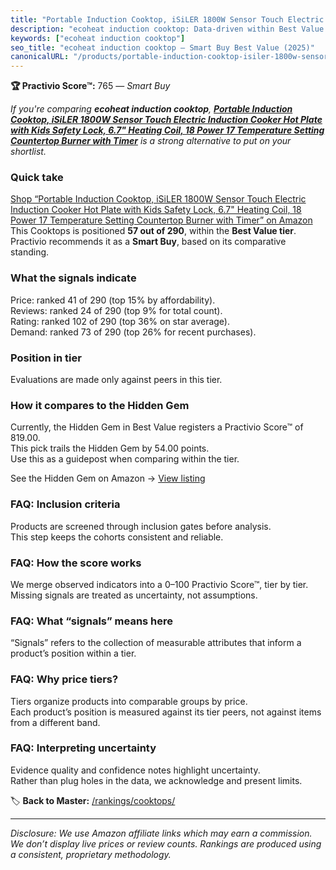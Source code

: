 ```yaml
---
title: "Portable Induction Cooktop, iSiLER 1800W Sensor Touch Electric Induction Cooker Hot Plate with Kids Safety Lock, 6.7\" Heating Coil, 18 Power 17 Temperature Setting Countertop Burner with Timer"
description: "ecoheat induction cooktop: Data-driven within Best Value ranking using the Practivio Score™. Positioned by quality, value, demand, findability, momentum."
keywords: ["ecoheat induction cooktop"]
seo_title: "ecoheat induction cooktop — Smart Buy Best Value (2025)"
canonicalURL: "/products/portable-induction-cooktop-isiler-1800w-sensor-touch-electric-induction-cooker-hot-plate-with-kids-safety-lock-67-heating-coil-18-power-17-temperature-setting-countertop-burner-with-timer-B07FDXPTNP/"
---
```


**🏆 Practivio Score™:** 765 — _Smart Buy_


*If you're comparing **ecoheat induction cooktop**, **[Portable Induction Cooktop, iSiLER 1800W Sensor Touch Electric Induction Cooker Hot Plate with Kids Safety Lock, 6.7" Heating Coil, 18 Power 17 Temperature Setting Countertop Burner with Timer](https://www.amazon.com/dp/B07FDXPTNP?tag=practivio-20)** is a strong alternative to put on your shortlist.*
### Quick take
[Shop “Portable Induction Cooktop, iSiLER 1800W Sensor Touch Electric Induction Cooker Hot Plate with Kids Safety Lock, 6.7" Heating Coil, 18 Power 17 Temperature Setting Countertop Burner with Timer” on Amazon](https://www.amazon.com/dp/B07FDXPTNP?tag=practivio-20)
This Cooktops is positioned **57 out of 290**, within the **Best Value tier**.  
Practivio recommends it as a **Smart Buy**, based on its comparative standing.

### What the signals indicate
Price: ranked 41 of 290 (top 15% by affordability).  
Reviews: ranked 24 of 290 (top 9% for total count).  
Rating: ranked 102 of 290 (top 36% on star average).  
Demand: ranked 73 of 290 (top 26% for recent purchases).

### Position in tier
Evaluations are made only against peers in this tier.

### How it compares to the Hidden Gem
Currently, the Hidden Gem in Best Value registers a Practivio Score™ of 819.00.  
This pick trails the Hidden Gem by 54.00 points.  
Use this as a guidepost when comparing within the tier.  

See the Hidden Gem on Amazon → [View listing](https://www.amazon.com/dp/B01FLR0ET8?tag=practivio-20)

### FAQ: Inclusion criteria
Products are screened through inclusion gates before analysis.  
This step keeps the cohorts consistent and reliable.

### FAQ: How the score works
We merge observed indicators into a 0–100 Practivio Score™, tier by tier.  
Missing signals are treated as uncertainty, not assumptions.

### FAQ: What “signals” means here
“Signals” refers to the collection of measurable attributes that inform a product’s position within a tier.

### FAQ: Why price tiers?
Tiers organize products into comparable groups by price.  
Each product’s position is measured against its tier peers, not against items from a different band.

### FAQ: Interpreting uncertainty
Evidence quality and confidence notes highlight uncertainty.  
Rather than plug holes in the data, we acknowledge and present limits.


🏷️ **Back to Master:** [/rankings/cooktops/](/rankings/cooktops/)

---
_Disclosure: We use Amazon affiliate links which may earn a commission. We don’t display live prices or review counts. Rankings are produced using a consistent, proprietary methodology._
